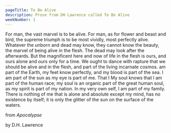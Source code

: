 ```yaml
---
pageTitle: To Be Alive
description: Prose from DH Lawrence called To Be Alive
weekNumber: 1
---
```


For man, the vast marvel is to be alive. For man, as for flower and beast and bird, the supreme triumph is to be most vividly, most perfectly alive. Whatever the unborn and dead may know, they cannot know the beauty, the marvel of being alive in the flesh. The dead may look after the afterwards. But the magnificent here and now of life in the flesh is ours, and ours alone and ours only for a time. We ought to dance with rapture that we should be alive and in the flesh, and part of the living incarnate cosmos. am part of the Earth, my feet know perfectly, and my blood is part of the sea. I am part of the sun as my eye is part of me. That I My soul knows that I am part of the human race; my soul is an organic part of the great human soul, as my spirit is part of my nation. In my very own self, I am part of my family. There is nothing of me that is alone and absolute except my mind, has no existence by itself; it is only the glitter of the sun on the surface of the waters.

from *Apocalypse*

by D.H. Lawrence